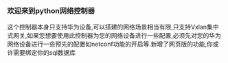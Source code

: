 ### 欢迎来到python网络控制器
这个控制器本身只支持华为设备,可以搭建的网络场景相当有限,只支持Vxlan集中式网关,如果您想要使用此控制器为您的网络设备进行一些配置,必须先对您的华为网络设备进行一些预先的配置如netconf功能的开启等.新增了网页版的功能,你或许需要绑定你的sql数据库
